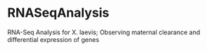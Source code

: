 # RNASeqAnalysis
RNA-Seq Analysis for X. laevis; Observing maternal clearance and differential expression of genes
